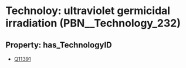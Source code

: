 # Technoloy: __ultraviolet germicidal irradiation__ (PBN__Technology_232)

## Property: has_TechnologyID

* [Q11391](Q11391)

